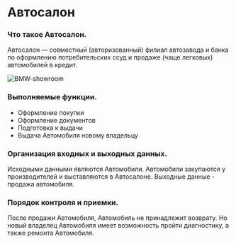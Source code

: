 # Автосалон #

### Что такое Автосалон. ###

Автосалон — совместный (авторизованный) филиал автозавода и банка по оформлению потребительских ссуд и продаже (чаще легковых) автомобилей в кредит.

![BMW-showroom](https://user-images.githubusercontent.com/77583940/147404988-532e1f21-3ee4-4678-990c-430b93bf3c43.jpg)

### Выполняемые функции. ###
- Оформление покупки
- Оформление документов
- Подготовка к выдачи
- Выдача Автомобиля новому владельцу

### Организация входных и выходных данных.
Исходными данными являются Автомобили. Автомобили закупаются у производителей и выставляются в Автосалоне. Выходные данные - продажа автомобиля.

### Порядок контроля и приемки. ###
После продажи Автомобиля, Автомобиль не принадлежит возврату. Но новый владелец Автомобиля имеет возможность пройти диагностику, а также ремонта Автомобиля.

